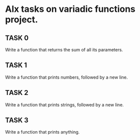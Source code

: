 # Alx tasks on variadic functions project.

## TASK 0
Write a function that returns the sum of all its parameters.

## TASK 1
Write a function that prints numbers, followed by a new line.

## TASK 2
Write a function that prints strings, followed by a new line.

## TASK 3
Write a function that prints anything.


